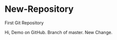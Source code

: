 New-Repository
==============

First Git Repository


Hi,
Demo on GitHub.
Branch of master.
New Change.
